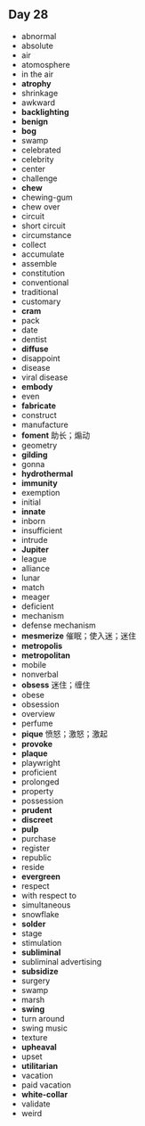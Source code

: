 ## Day 28

- abnormal
- absolute
- air
- atomosphere
- in the air
- **atrophy**
- shrinkage
- awkward
- **backlighting**
- **benign**
- **bog**
- swamp
- celebrated
- celebrity
- center
- challenge
- **chew**
- chewing-gum
- chew over
- circuit
- short circuit
- circumstance
- collect
- accumulate
- assemble
- constitution
- conventional
- traditional
- customary
- **cram**
- pack
- date
- dentist
- **diffuse**
- disappoint
- disease
- viral disease
- **embody**
- even
- **fabricate**
- construct
- manufacture
- **foment** 助长；煽动
- geometry
- **gilding**
- gonna
- **hydrothermal**
- **immunity**
- exemption
- initial
- **innate**
- inborn
- insufficient
- intrude
- **Jupiter**
- league
- alliance
- lunar
- match
- meager
- deficient
- mechanism
- defense mechanism
- **mesmerize** 催眠；使入迷；迷住
- **metropolis**
- **metropolitan**
- mobile
- nonverbal
- **obsess** 迷住；缠住
- obese
- obsession
- overview
- perfume
- **pique** 愤怒；激怒；激起
- **provoke**
- **plaque**
- playwright
- proficient
- prolonged
- property
- possession
- **prudent**
- **discreet**
- **pulp**
- purchase
- register
- republic
- reside
- **evergreen**
- respect
- with respect to
- simultaneous
- snowflake
- **solder**
- stage
- stimulation
- **subliminal**
- subliminal advertising
- **subsidize**
- surgery
- swamp
- marsh
- **swing**
- turn around
- swing music
- texture
- **upheaval**
- upset
- **utilitarian**
- vacation
- paid vacation
- **white-collar**
- validate
- weird
